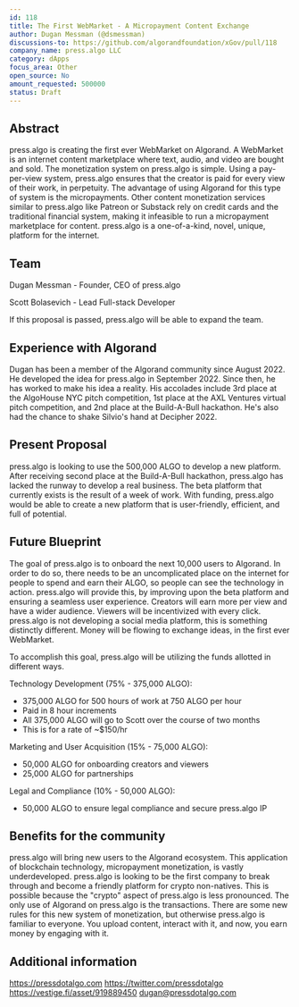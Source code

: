 ```yaml
---
id: 118
title: The First WebMarket - A Micropayment Content Exchange
author: Dugan Messman (@dsmessman)
discussions-to: https://github.com/algorandfoundation/xGov/pull/118
company_name: press.algo LLC
category: dApps
focus_area: Other
open_source: No
amount_requested: 500000
status: Draft
---
```


## Abstract
  press.algo is creating the first ever WebMarket on Algorand. A WebMarket is an internet content marketplace where text, audio, and video are bought and sold. The monetization system on press.algo is simple. Using a pay-per-view system, press.algo ensures that the creator is paid for every view of their work, in perpetuity. The advantage of using Algorand for this type of system is the micropayments. Other content monetization services similar to press.algo like Patreon or Substack rely on credit cards and the traditional financial system, making it infeasible to run a micropayment marketplace for content. press.algo is a one-of-a-kind, novel, unique, platform for the internet. 


## Team
Dugan Messman - Founder, CEO of press.algo

Scott Bolasevich - Lead Full-stack Developer

If this proposal is passed, press.algo will be able to expand the team.


## Experience with Algorand
  Dugan has been a member of the Algorand community since August 2022. He developed the idea for press.algo in September 2022. Since then, he has worked to make his idea a reality. His accolades include 3rd place at the AlgoHouse NYC pitch competition, 1st place at the AXL Ventures virtual pitch competition, and 2nd place at the Build-A-Bull hackathon. He's also had the chance to shake Silvio's hand at Decipher 2022. 


## Present Proposal
  press.algo is looking to use the 500,000 ALGO to develop a new platform. After receiving second place at the Build-A-Bull hackathon, press.algo has lacked the runway to develop a real business. The beta platform that currently exists is the result of a week of work. With funding, press.algo would be able to create a new platform that is user-friendly, efficient, and full of potential.


## Future Blueprint
  The goal of press.algo is to onboard the next 10,000 users to Algorand. In order to do so, there needs to be an uncomplicated place on the internet for people to spend and earn their ALGO, so people can see the technology in action. press.algo will provide this, by improving upon the beta platform and ensuring a seamless user experience. Creators will earn more per view and have a wider audience. Viewers will be incentivized with every click. press.algo is not developing a social media platform, this is something distinctly different. Money will be flowing to exchange ideas, in the first ever WebMarket. 
  
  To accomplish this goal, press.algo will be utilizing the funds allotted in different ways.
  
Technology Development (75% - 375,000 ALGO):
 - 375,000 ALGO for 500 hours of work at 750 ALGO per hour
 - Paid in 8 hour increments
 - All 375,000 ALGO will go to Scott over the course of two months
 - This is for a rate of ~$150/hr

Marketing and User Acquisition (15% - 75,000 ALGO):
 - 50,000 ALGO for onboarding creators and viewers
 - 25,000 ALGO for partnerships

Legal and Compliance (10% - 50,000 ALGO):
 - 50,000 ALGO to ensure legal compliance and secure press.algo IP


## Benefits for the community
  press.algo will bring new users to the Algorand ecosystem. This application of blockchain technology, micropayment monetization, is vastly underdeveloped. press.algo is looking to be the first company to break through and become a friendly platform for crypto non-natives. This is possible because the "crypto" aspect of press.algo is less pronounced. The only use of Algorand on press.algo is the transactions. There are some new rules for this new system of monetization, but otherwise press.algo is familiar to everyone. You upload content, interact with it, and now, you earn money by engaging with it. 


## Additional information
https://pressdotalgo.com
https://twitter.com/pressdotalgo
https://vestige.fi/asset/919889450
dugan@pressdotalgo.com
